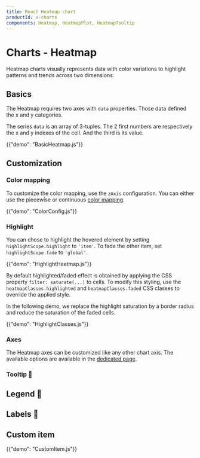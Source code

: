 ```yaml
---
title: React Heatmap chart
productId: x-charts
components: Heatmap, HeatmapPlot, HeatmapTooltip
---
```


# Charts - Heatmap [<span class="plan-pro"></span>](/x/introduction/licensing/#pro-plan 'Pro plan')

<p class="description">Heatmap charts visually represents data with color variations to highlight patterns and trends across two dimensions.</p>

## Basics

The Heatmap requires two axes with `data` properties.
Those data defined the x and y categories.

The series `data` is an array of 3-tuples.
The 2 first numbers are respectively the x and y indexes of the cell.
And the third is its value.

{{"demo": "BasicHeatmap.js"}}

## Customization

### Color mapping

To customize the color mapping, use the `zAxis` configuration.
You can either use the piecewise or continuous [color mapping](https://mui.com/x/react-charts/styling/#values-color).

{{"demo": "ColorConfig.js"}}

### Highlight

You can chose to highlight the hovered element by setting `highlightScope.highlight` to `'item'`.
To fade the other item, set `highlightScope.fade` to `'global'`.

{{"demo": "HighlightHeatmap.js"}}

By default highlighted/faded effect is obtained by applying the CSS property `filter: saturate(...)` to cells.
To modify this styling, use the `heatmapClasses.highlighted` and `heatmapClasses.faded` CSS classes to override the applied style.

In the following demo, we replace the highlight saturation by a border radius and reduce the saturation of the faded cells.

{{"demo": "HighlightClasses.js"}}

### Axes

The Heatmap axes can be customized like any other chart axis.
The available options are available in the [dedicated page](/x/react-charts/axis/#axis-customization).

### Tooltip 🚧

## Legend 🚧

## Labels 🚧

## Custom item

{{"demo": "CustomItem.js"}}
